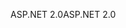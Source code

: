 <span data-ttu-id="4df49-101">ASP.NET 2.0</span><span class="sxs-lookup"><span data-stu-id="4df49-101">ASP.NET 2.0</span></span>